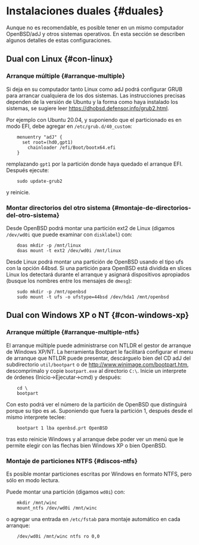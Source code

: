 # Instalaciones duales {#duales}

Aunque no es recomendable, es posible tener en un mismo computador
OpenBSD/adJ y otros sistemas operativos. En esta sección se describen
algunos detalles de estas configuraciones.

## Dual con Linux {#con-linux}

### Arranque múltiple {#arranque-multiple}

Si deja en su computador tanto Linux como adJ podrá configurar 
GRUB para arrancar cualquiera de los dos sistemas.  Las instrucciones
precisas dependen de la versión de Ubuntu y la forma como haya 
instalado los sistemas, se sugiere leer 
<https://dhobsd.defensor.info/grub2.html>. 

Por ejemplo con Ubuntu 20.04, y suponiendo que el particionado es 
en modo EFI, debe agregar en `/etc/grub.d/40_custom`:

        menuentry "adJ" {
          set root=(hd0,gpt1)
            chainloader /efi/Boot/bootx64.efi
        } 
               

remplazando `gpt1` por la partición donde haya quedado el arranque EFI. 
Después ejecute:

        sudo update-grub2

y reinicie.

### Montar directorios del otro sistema {#montaje-de-directorios-del-otro-sistema}

Desde OpenBSD podrá montar una partición ext2 de Linux (digamos
`/dev/wd0i` que puede examinar con `disklabel`) con:

        doas mkdir -p /mnt/linux
        doas mount -t ext2 /dev/wd0i /mnt/linux 

Desde Linux podrá montar una partición de OpenBSD usando el tipo ufs con
la opción 44bsd. Si una partición para OpenBSD está dividida en slices
Linux los detectará durante el arranque y asignará dispositivos
apropiados (busque los nombres entre los mensajes de `dmesg`):

        sudo mkdir -p /mnt/openbsd
        sudo mount -t ufs -o ufstype=44bsd /dev/hda1 /mnt/openbsd 

## Dual con Windows XP o NT {#con-windows-xp}

### Arranque múltiple {#arranque-multiple-ntfs}

El arranque múltiple puede administrarse con NTLDR el gestor de arranque
de Windows XP/NT. La herramienta Bootpart le facilitará configurar el
menu de arranque que NTLDR puede presentar, descárguelo bien del CD adJ
del subdirectorio `util/bootpart` o de
<http://www.winimage.com/bootpart.htm>, descomprímalo y copie
`bootpart.exe` al directorio `C:\`. Inicie un interprete de órdenes
(Inicio-&gt;Ejecutar-&gt;cmd) y después:

        cd \
        bootpart 
                 

Con esto podrá ver el número de la partición de OpenBSD que distinguirá
porque su tipo es `a6`. Suponiendo que fuera la partición 1, después
desde el mismo interprete teclee:

        bootpart 1 lba openbsd.prt OpenBSD
                 

tras esto reinicie Windows y al arranque debe poder ver un menú que le
permite elegir con las flechas bien Windows XP o bien OpenBSD.

### Montaje de particiones NTFS {#discos-ntfs}

Es posible montar particiones escritas por Windows en formato
NTFS, pero sólo en modo lectura.

Puede montar una partición (digamos `wd0i`) con:

        mkdir /mnt/winc
        mount_ntfs /dev/wd0i /mnt/winc

o agregar una entrada en `/etc/fstab` para montaje automático en cada
arranque:

        /dev/wd0i /mnt/winc ntfs ro 0,0

